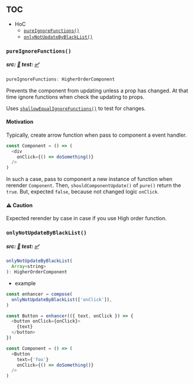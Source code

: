 TOC
---

- HoC
    - [`pureIgnoreFunctions()`](#pureIgnoreFunctions)
    - [`onlyNotUpdateByBlackList()`](#onlyNotUpdateByBlackList)

### `pureIgnoreFunctions()`

##### src: [:memo:](src/pureIgnoreFunctions.js) test: [:white_check_mark:](src/__tests__/pureIgnoreFunctions.test.js)

```javascript
pureIgnoreFunctions: HigherOrderComponent
```

Prevents the component from updating unless a prop has changed.
At that time ignore functions when check the updating to props.

Uses [`shallowEqualIgnoreFunctions()`](src/helpers/shallowEqualIgnoreFunction.js) to test for changes.

#### Motivation

Typically, create arrow function when pass to component a event handler.

```javascript
const Component = () => (
  <div
    onClick={() => doSomething()}
  />
)
```

In such a case, pass to component a new instance of function when rerender `Component`.
Then, `shouldComponentUpdate()` of `pure()` return the `true`.
But, expected `false`, because not changed logic `onClick`.

#### :warning: Caution

Expected rerender by case in case if you use High order function.

### `onlyNotUpdateByBlackList()`

##### src: [:memo:](src/onlyNotUpdateByBlackList.js) test: [:white_check_mark:](src/__tests__/onlyNotUpdateByBlackList.test.js)

```javascript
onlyNotUpdateByBlackList(
  Array<string>
): HigherOrderComponent
```

- example

```javascript
const enhancer = compose(
  onlyNotUpdateByBlackList(['onClick']),
)

const Button = enhancer(({ text, onClick }) => {
  <button onClick={onClick}>
    {text}
  </button>
})

const Component = () => (
  <Button
    text={'foo'}
    onClick={() => doSomething()}
  />
)
```

